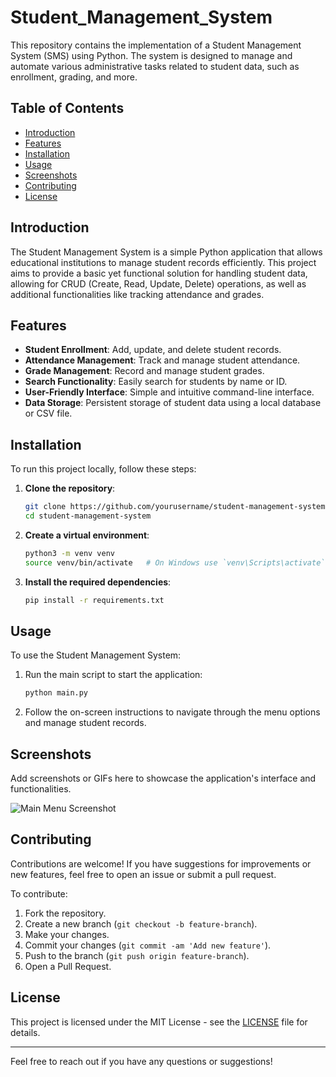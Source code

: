 # Student_Management_System

This repository contains the implementation of a Student Management System (SMS) using Python. The system is designed to manage and automate various administrative tasks related to student data, such as enrollment, grading,  and more.

## Table of Contents

- [Introduction](#introduction)
- [Features](#features)
- [Installation](#installation)
- [Usage](#usage)
- [Screenshots](#screenshots)
- [Contributing](#contributing)
- [License](#license)

## Introduction

The Student Management System is a simple Python application that allows educational institutions to manage student records efficiently. This project aims to provide a basic yet functional solution for handling student data, allowing for CRUD (Create, Read, Update, Delete) operations, as well as additional functionalities like tracking attendance and grades.

## Features

- **Student Enrollment**: Add, update, and delete student records.
- **Attendance Management**: Track and manage student attendance.
- **Grade Management**: Record and manage student grades.
- **Search Functionality**: Easily search for students by name or ID.
- **User-Friendly Interface**: Simple and intuitive command-line interface.
- **Data Storage**: Persistent storage of student data using a local database or CSV file.

## Installation

To run this project locally, follow these steps:

1. **Clone the repository**:

    ```bash
    git clone https://github.com/yourusername/student-management-system.git
    cd student-management-system
    ```

2. **Create a virtual environment**:

    ```bash
    python3 -m venv venv
    source venv/bin/activate   # On Windows use `venv\Scripts\activate`
    ```

3. **Install the required dependencies**:

    ```bash
    pip install -r requirements.txt
    ```

## Usage

To use the Student Management System:

1. Run the main script to start the application:

    ```bash
    python main.py
    ```

2. Follow the on-screen instructions to navigate through the menu options and manage student records.

## Screenshots

Add screenshots or GIFs here to showcase the application's interface and functionalities.

![Main Menu Screenshot](screenshots/main_menu.png)

## Contributing

Contributions are welcome! If you have suggestions for improvements or new features, feel free to open an issue or submit a pull request.

To contribute:

1. Fork the repository.
2. Create a new branch (`git checkout -b feature-branch`).
3. Make your changes.
4. Commit your changes (`git commit -am 'Add new feature'`).
5. Push to the branch (`git push origin feature-branch`).
6. Open a Pull Request.

## License

This project is licensed under the MIT License - see the [LICENSE](LICENSE) file for details.

---

Feel free to reach out if you have any questions or suggestions!
